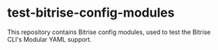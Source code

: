 # test-bitrise-config-modules

This repository contains Bitrise config modules, used to test the Bitrise CLI's Modular YAML support.
